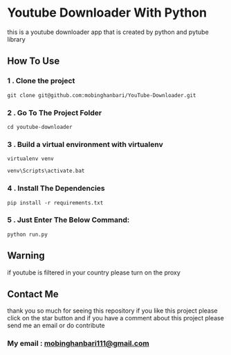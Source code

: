 # Youtube Downloader With Python
this is a youtube downloader app that is created by python and pytube library

## How To Use
### 1 . Clone the project
```
git clone git@github.com:mobinghanbari/YouTube-Downloader.git
```
### 2 . Go To The Project Folder
```
cd youtube-downloader
```
### 3 . Build a virtual environment with virtualenv
```
virtualenv venv

venv\Scripts\activate.bat
```
### 4 . Install The Dependencies
```
pip install -r requirements.txt
```
### 5 . Just Enter The Below Command:
```
python run.py
```

## Warning
if youtube is filtered in your country
please turn on the proxy

## Contact Me
thank you so much for seeing this repository if you like this project please click on the star button and if you have a comment about this project please send me an email or do contribute
### My email : mobinghanbari111@gmail.com
